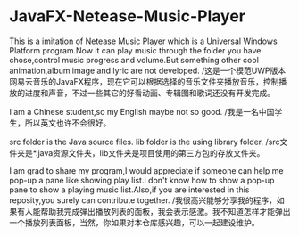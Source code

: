 # JavaFX-Netease-Music-Player
This is a imitation of Netease Music Player which is a Universal Windows Platform program.Now it can play music through the folder you have chose,control music progress and volume.But something other cool animation,album image and lyric are not developed.
/这是一个模范UWP版本网易云音乐的JavaFX程序，现在它可以根据选择的音乐文件夹播放音乐，控制播放的进度和声音，不过一些其它的好看动画、专辑图和歌词还没有开发完成。

I am a Chinese student,so my English maybe not so good.
/我是一名中国学生，所以英文也许不会很好。

src folder is the Java source files. lib folder is the using library folder.
/src文件夹是*.java资源文件夹，lib文件夹是项目使用的第三方包的存放文件夹。

I am grad to share my program,I would appreciate if someone can help me pop-up a pane like showing play list.I don't know how to show a pop-up pane to show a playing music list.Also,if you are interested in this reposity,you surely can contribute together.
/我很高兴能够分享我的程序，如果有人能帮助我完成弹出播放列表的面板，我会表示感激。我不知道怎样才能弹出一个播放列表面板，当然，你如果对本仓库感兴趣，可以一起建设维护。

